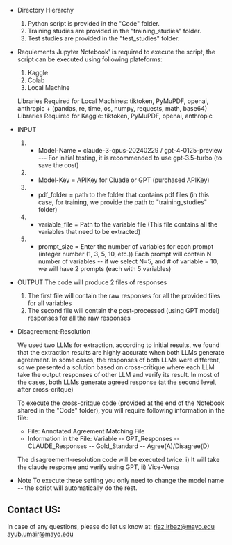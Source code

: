 * Directory Hierarchy
   1) Python script is provided in the "Code" folder.
   2) Training studies are provided in the "training_studies" folder.
   3) Test studies are provided in the "test_studies" folder.

* Requiements
  Jupyter Notebook' is required to execute the script, the script can be executed using following plateforms:
  1) Kaggle
  2) Colab
  3) Local Machine

  Libraries Required for Local Machines: tiktoken, PyMuPDF, openai, anthropic + (pandas, re, time, os, numpy, requests, math, base64) 
  Libraries Required for Kaggle: tiktoken, PyMuPDF, openai, anthropic

* INPUT
   1)   - Model-Name    = claude-3-opus-20240229 / gpt-4-0125-preview --- For initial testing, it is recommended to use gpt-3.5-turbo (to save the cost)
   2)  - Model-Key     = APIKey for Cluade or GPT (purchased APIKey)
   3) - pdf_folder    = path to the folder that contains pdf files (in this case, for training, we provide the path to "training_studies" folder)
   4)  - variable_file = Path to the variable file (This file contains all the variables that need to be extracted)
   5)   - prompt_size   = Enter the number of variables for each prompt (integer number (1, 3, 5, 10, etc.)) Each prompt will contain N number of variables -- if we select N=5, and # of variable = 10, we will have 2 prompts (each with 5 variables)
   
* OUTPUT
   The code will produce 2 files of responses
   1) The first file will contain the raw responses for all the provided files for all variables
   2) The second file will contain the post-processed (using GPT model) responses for all the raw responses

* Disagreement-Resolution

   We used two LLMs for extraction, according to initial results, we found that the extraction results are highly accurate when both LLMs generate agreement.
   In some cases, the responses of both LLMs were different, so we presented a solution based on cross-critique where each LLM take the output responses of other LLM and verify its result.
   In most of the cases, both LLMs generate agreed response (at the second level, after cross-critque)

   To execute the cross-critque code (provided at the end of the Notebook shared in the "Code" folder), you will require following information in the file:
    - File:
      Annotated Agreement Matching File
    - Information in the File:
      Variable -- GPT_Responses -- CLAUDE_Responses -- Gold_Standard -- Agree(A)/Disagree(D)

   The disagreement-resolution code will be executed twice:
   i) It will take the claude response and verify using GPT, ii) Vice-Versa

* Note
   To execute these setting you only need to change the model name -- the script will automatically do the rest.


Contact US:
-----------
In case of any questions, please do let us know at:
riaz.irbaz@mayo.edu
ayub.umair@mayo.edu
